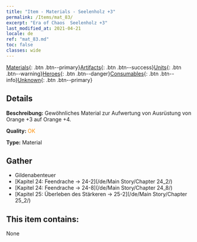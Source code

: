 ```yaml
---
title: "Item - Materials - Seelenholz +3"
permalink: /Items/mat_83/
excerpt: "Era of Chaos  Seelenholz +3"
last_modified_at: 2021-04-21
locale: de
ref: "mat_83.md"
toc: false
classes: wide
---
```

 [Materials](/de/Items/){: .btn .btn--primary}[Artifacts](/de/Items/Artifacts/){: .btn .btn--success}[Units](/de/Items/Units/){: .btn .btn--warning}[Heroes](/de/Items/Heroes/){: .btn .btn--danger}[Consumables](/de/Items/Consumables/){: .btn .btn--info}[Unknown](/de/Items/Unknown/){: .btn .btn--primary}

## Details
 **Beschreibung:** Gewöhnliches Material zur Aufwertung von Ausrüstung von Orange +3 auf Orange +4.

 **Quality:** <span style="color: #FF8C00">OK</span>

 **Type:** Material

## Gather

*    Gildenabenteuer 
*    [Kapitel 24: Feendrache -> 24-2](/de/Main Story/Chapter 24_2/) 
*    [Kapitel 24: Feendrache -> 24-8](/de/Main Story/Chapter 24_8/) 
*    [Kapitel 25: Überleben des Stärkeren -> 25-2](/de/Main Story/Chapter 25_2/) 

## This item contains:

  None

